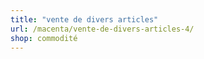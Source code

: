 ```yaml
---
title: "vente de divers articles"
url: /macenta/vente-de-divers-articles-4/
shop: commodité
---
```

